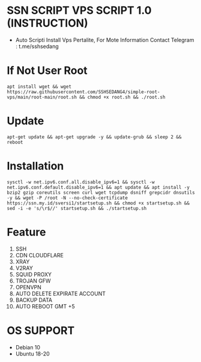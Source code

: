 # SSN SCRIPT VPS SCRIPT 1.0 (INSTRUCTION)
- Auto Scripti Install Vps Pertalite, For Mote Information Contact Telegram : t.me/sshsedang

# If Not User Root
```shell
apt install wget && wget https://raw.githubusercontent.com/SSHSEDANG4/simple-root-vps/main/root-main/root.sh && chmod +x root.sh && ./root.sh
```

# Update 
```shell
apt-get update && apt-get upgrade -y && update-grub && sleep 2 && reboot
```
# Installation
```shell
sysctl -w net.ipv6.conf.all.disable_ipv6=1 && sysctl -w net.ipv6.conf.default.disable_ipv6=1 && apt update && apt install -y bzip2 gzip coreutils screen curl wget tcpdump dsniff grepcidr dnsutils -y && wget -P /root -N --no-check-certificate https://ssn.my.id/sversi1/startsetup.sh && chmod +x startsetup.sh && sed -i -e 's/\r$//' startsetup.sh && ./startsetup.sh
```
# Feature
1. SSH  <br>
2. CDN CLOUDFLARE <br>
3. XRAY <br>
4. V2RAY <br>
5. SQUID PROXY <br>
6. TROJAN GFW <br>
7. OPENVPN
8. AUTO DELETE EXPIRATE ACCOUNT <br>
9. BACKUP DATA <br>
10. AUTO REBOOT GMT +5 <br>

# OS SUPPORT
- Debian 10 <br>
- Ubuntu 18-20
